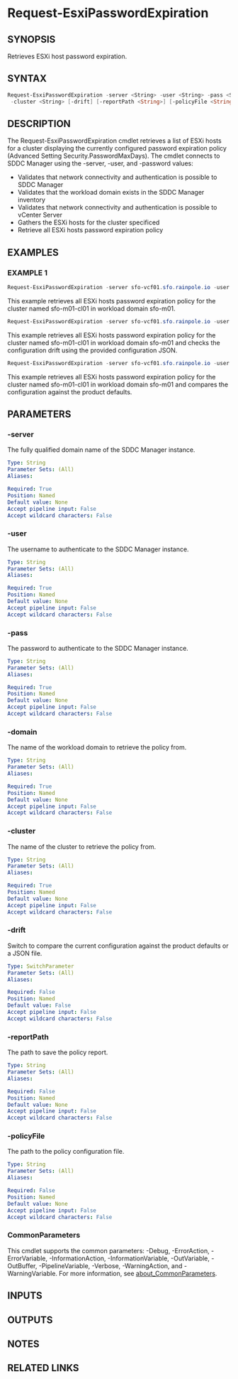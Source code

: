# Request-EsxiPasswordExpiration

## SYNOPSIS

Retrieves ESXi host password expiration.

## SYNTAX

```powershell
Request-EsxiPasswordExpiration -server <String> -user <String> -pass <String> -domain <String>
 -cluster <String> [-drift] [-reportPath <String>] [-policyFile <String>] [<CommonParameters>]
```

## DESCRIPTION

The Request-EsxiPasswordExpiration cmdlet retrieves a list of ESXi hosts for a cluster displaying the currently
configured password expiration policy (Advanced Setting Security.PasswordMaxDays).
The cmdlet connects to SDDC
Manager using the -server, -user, and -password values:

- Validates that network connectivity and authentication is possible to SDDC Manager
- Validates that the workload domain exists in the SDDC Manager inventory
- Validates that network connectivity and authentication is possible to vCenter Server
- Gathers the ESXi hosts for the cluster specificed
- Retrieve all ESXi hosts password expiration policy

## EXAMPLES

### EXAMPLE 1

```powershell
Request-EsxiPasswordExpiration -server sfo-vcf01.sfo.rainpole.io -user administrator@vsphere.local -pass VMw@re1! -domain sfo-m01 -cluster sfo-m01-cl01
```

This example retrieves all ESXi hosts password expiration policy for the cluster named sfo-m01-cl01 in workload domain sfo-m01.

```powershell
Request-EsxiPasswordExpiration -server sfo-vcf01.sfo.rainpole.io -user administrator@vsphere.local -pass VMw@re1! -domain sfo-m01 -cluster sfo-m01-cl01 -drift -reportPath "F:\Reporting" -policyFile "passwordPolicyConfig.json"
```

This example retrieves all ESXi hosts password expiration policy for the cluster named sfo-m01-cl01 in workload domain sfo-m01 and checks the configuration drift using the provided configuration JSON.

```powershell
Request-EsxiPasswordExpiration -server sfo-vcf01.sfo.rainpole.io -user administrator@vsphere.local -pass VMw@re1! -domain sfo-m01 -cluster sfo-m01-cl01 -drift
```

This example retrieves all ESXi hosts password expiration policy for the cluster named sfo-m01-cl01 in workload domain sfo-m01 and compares the configuration against the product defaults.

## PARAMETERS

### -server

The fully qualified domain name of the SDDC Manager instance.

```yaml
Type: String
Parameter Sets: (All)
Aliases:

Required: True
Position: Named
Default value: None
Accept pipeline input: False
Accept wildcard characters: False
```

### -user

The username to authenticate to the SDDC Manager instance.

```yaml
Type: String
Parameter Sets: (All)
Aliases:

Required: True
Position: Named
Default value: None
Accept pipeline input: False
Accept wildcard characters: False
```

### -pass

The password to authenticate to the SDDC Manager instance.

```yaml
Type: String
Parameter Sets: (All)
Aliases:

Required: True
Position: Named
Default value: None
Accept pipeline input: False
Accept wildcard characters: False
```

### -domain

The name of the workload domain to retrieve the policy from.

```yaml
Type: String
Parameter Sets: (All)
Aliases:

Required: True
Position: Named
Default value: None
Accept pipeline input: False
Accept wildcard characters: False
```

### -cluster

The name of the cluster to retrieve the policy from.

```yaml
Type: String
Parameter Sets: (All)
Aliases:

Required: True
Position: Named
Default value: None
Accept pipeline input: False
Accept wildcard characters: False
```

### -drift

Switch to compare the current configuration against the product defaults or a JSON file.

```yaml
Type: SwitchParameter
Parameter Sets: (All)
Aliases:

Required: False
Position: Named
Default value: False
Accept pipeline input: False
Accept wildcard characters: False
```

### -reportPath

The path to save the policy report.

```yaml
Type: String
Parameter Sets: (All)
Aliases:

Required: False
Position: Named
Default value: None
Accept pipeline input: False
Accept wildcard characters: False
```

### -policyFile

The path to the policy configuration file.

```yaml
Type: String
Parameter Sets: (All)
Aliases:

Required: False
Position: Named
Default value: None
Accept pipeline input: False
Accept wildcard characters: False
```

### CommonParameters

This cmdlet supports the common parameters: -Debug, -ErrorAction, -ErrorVariable, -InformationAction, -InformationVariable, -OutVariable, -OutBuffer, -PipelineVariable, -Verbose, -WarningAction, and -WarningVariable. For more information, see [about_CommonParameters](http://go.microsoft.com/fwlink/?LinkID=113216).

## INPUTS

## OUTPUTS

## NOTES

## RELATED LINKS
